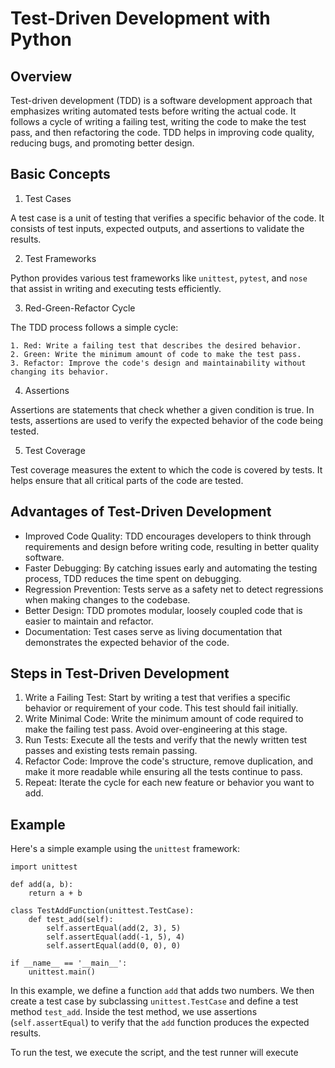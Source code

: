 # Test-Driven Development with Python

## Overview

Test-driven development (TDD) is a software development approach that emphasizes writing automated tests before writing the actual code. It follows a cycle of writing a failing test, writing the code to make the test pass, and then refactoring the code. TDD helps in improving code quality, reducing bugs, and promoting better design.

## Basic Concepts

1. Test Cases

A test case is a unit of testing that verifies a specific behavior of the code. It consists of test inputs, expected outputs, and assertions to validate the results.

2. Test Frameworks

Python provides various test frameworks like `unittest`, `pytest`, and `nose` that assist in writing and executing tests efficiently.

3. Red-Green-Refactor Cycle

The TDD process follows a simple cycle:

	1. Red: Write a failing test that describes the desired behavior.
	2. Green: Write the minimum amount of code to make the test pass.
	3. Refactor: Improve the code's design and maintainability without changing its behavior.

4. Assertions

Assertions are statements that check whether a given condition is true. In tests, assertions are used to verify the expected behavior of the code being tested.

5. Test Coverage

Test coverage measures the extent to which the code is covered by tests. It helps ensure that all critical parts of the code are tested.

## Advantages of Test-Driven Development

- Improved Code Quality: TDD encourages developers to think through requirements and design before writing code, resulting in better quality software.
- Faster Debugging: By catching issues early and automating the testing process, TDD reduces the time spent on debugging.
- Regression Prevention: Tests serve as a safety net to detect regressions when making changes to the codebase.
- Better Design: TDD promotes modular, loosely coupled code that is easier to maintain and refactor.
- Documentation: Test cases serve as living documentation that demonstrates the expected behavior of the code.

## Steps in Test-Driven Development

1. Write a Failing Test: Start by writing a test that verifies a specific behavior or requirement of your code. This test should fail initially.
2. Write Minimal Code: Write the minimum amount of code required to make the failing test pass. Avoid over-engineering at this stage.
3. Run Tests: Execute all the tests and verify that the newly written test passes and existing tests remain passing.
4. Refactor Code: Improve the code's structure, remove duplication, and make it more readable while ensuring all the tests continue to pass.
5. Repeat: Iterate the cycle for each new feature or behavior you want to add.

## Example

Here's a simple example using the `unittest` framework:

```
import unittest

def add(a, b):
    return a + b

class TestAddFunction(unittest.TestCase):
    def test_add(self):
        self.assertEqual(add(2, 3), 5)
        self.assertEqual(add(-1, 5), 4)
        self.assertEqual(add(0, 0), 0)

if __name__ == '__main__':
    unittest.main()
```

In this example, we define a function `add` that adds two numbers. We then create a test case by subclassing `unittest.TestCase` and define a test method `test_add`. Inside the test method, we use assertions (`self.assertEqual`) to verify that the `add` function produces the expected results.

To run the test, we execute the script, and the test runner will execute
